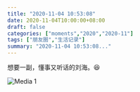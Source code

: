 ```yaml
---
title: "2020-11-04 10:53:08"
date: 2020-11-04T10:00:00+08:00
draft: false
categories: ["moments","2020","2020-11"]
tags: ["朋友圈","生活记录"]
summary: "2020-11-04 10:53:08..."
---
```


想要一副，懂事又听话的刘海。😆

![Media 1](/Moments/photos/2020-11-04/202011041053080.jpg)

